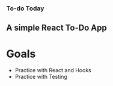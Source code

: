 ### To-do Today

## A simple React To-Do App

# Goals

- Practice with React and Hooks
- Practice with Testing
